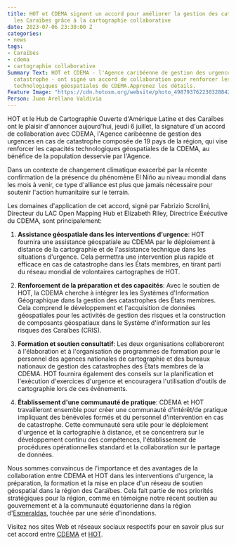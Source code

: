```yaml
---
title: HOT et CDEMA signent un accord pour améliorer la gestion des catastrophes dans
  les Caraïbes grâce à la cartographie collaborative
date: 2023-07-06 23:30:00 Z
categories:
- news
tags:
- Caraïbes
- cdema
- cartographie collaborative
Summary Text: HOT et CDEMA - l'Agence caribéenne de gestion des urgences en cas de
  catastrophe - ont signé un accord de collaboration pour renforcer les capacités
  technologiques géospatiales de CDEMA.Apprenez les détails.
Feature Image: "https://cdn.hotosm.org/website/photo_4987937622303288424_y.jpg"
Person: Juan Arellano Valdivia
---
```


HOT et le Hub de Cartographie Ouverte d'Amérique Latine et des Caraïbes ont le plaisir d'annoncer aujourd'hui, jeudi 6 juillet, la signature d'un accord de collaboration avec CDEMA, l'Agence caribéenne de gestion des urgences en cas de catastrophe composée de 19 pays de la région, qui vise renforcer les capacités technologiques géospatiales de la CDEMA, au bénéfice de la population desservie par l'Agence.

Dans un contexte de changement climatique exacerbé par la récente confirmation de la présence du phénomène El Niño au niveau mondial dans les mois à venir, ce type d'alliance est plus que jamais nécessaire pour soutenir l'action humanitaire sur le terrain.

Les domaines d'application de cet accord, signé par Fabrizio Scrollini, Directeur du LAC Open Mapping Hub et Elizabeth Riley, Directrice Exécutive du CDEMA, sont principalement:

1. **Assistance géospatiale dans les interventions d'urgence**: HOT fournira une assistance géospatiale au CDEMA par le déploiement à distance de la cartographie et de l'assistance technique dans les situations d'urgence. Cela permettra une intervention plus rapide et efficace en cas de catastrophe dans les États membres, en tirant parti du réseau mondial de volontaires cartographes de HOT.

2. **Renforcement de la préparation et des capacités**: Avec le soutien de HOT, la CDEMA cherche à intégrer les  les Systèmes d'Information Géographique dans la gestion des catastrophes des États membres. Cela comprend le développement et l'acquisition de données géospatiales pour les activités de gestion des risques et la construction de composants géospatiaux dans le Système d'information sur les risques des Caraïbes (CRIS).

3. **Formation et soutien consultatif**: Les deux organisations collaboreront à l'élaboration et à l'organisation de programmes de formation pour le personnel des agences nationales de cartographie et des bureaux nationaux de gestion des catastrophes des États membres de la CDEMA. HOT fournira également des conseils sur la planification et l'exécution d'exercices d'urgence et encouragera l'utilisation d'outils de cartographie lors de ces événements.

4. **Établissement d'une communauté de pratique**: CDEMA et HOT travailleront ensemble pour créer une communauté d'intérêt/de pratique impliquant des bénévoles formés et du personnel d'intervention en cas de catastrophe. Cette communauté sera utile pour le déploiement d'urgence et la cartographie à distance, et se concentrera sur le développement continu des compétences, l'établissement de procédures opérationnelles standard et la collaboration sur le partage de données.

Nous sommes convaincus de l'importance et des avantages de la collaboration entre CDEMA et HOT dans les interventions d'urgence, la préparation, la formation et la mise en place d'un réseau de soutien géospatial dans la région des Caraïbes. Cela fait partie de nos priorités stratégiques pour la région, comme en témoigne notre récent soutien au gouvernement et à la communauté équatorienne dans la région d'[Esmeraldas](https://twitter.com/hotosm/status/1674086162045050881), touchée par une série d'inondations.

Visitez nos sites Web et réseaux sociaux respectifs pour en savoir plus sur cet accord entre [CDEMA](https://www.cdema.org/) et [HOT](https://www.hotosm.org/).
